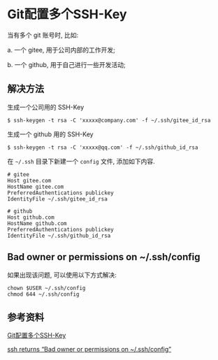 # Git配置多个SSH-Key

当有多个  git  账号时, 比如:

a. 一个 gitee, 用于公司内部的工作开发;

b. 一个 github, 用于自己进行一些开发活动;

## 解决方法

生成一个公司用的 SSH-Key

```shell
$ ssh-keygen -t rsa -C 'xxxxx@company.com' -f ~/.ssh/gitee_id_rsa
```

生成一个 github 用的 SSH-Key

```shell
$ ssh-keygen -t rsa -C 'xxxxx@qq.com' -f ~/.ssh/github_id_rsa
```

在 `~/.ssh` 目录下新建一个 `config` 文件, 添加如下内容.

```
# gitee
Host gitee.com
HostName gitee.com
PreferredAuthentications publickey
IdentityFile ~/.ssh/gitee_id_rsa

# github
Host github.com
HostName github.com
PreferredAuthentications publickey
IdentityFile ~/.ssh/github_id_rsa
```

## Bad owner or permissions on ~/.ssh/config

如果出现该问题, 可以使用以下方式解决:

```shell
chown $USER ~/.ssh/config
chmod 644 ~/.ssh/config
```

## 参考资料

[Git配置多个SSH-Key](https://gitee.com/help/articles/4229#article-header0)

[ssh returns “Bad owner or permissions on ~/.ssh/config”](https://serverfault.com/questions/253313/ssh-returns-bad-owner-or-permissions-on-ssh-config)

